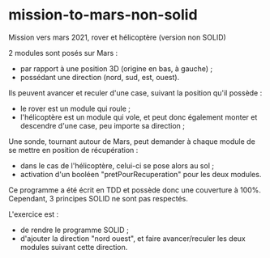 # mission-to-mars-non-solid

Mission vers mars 2021, rover et hélicoptère (version non SOLID)

2 modules sont posés sur Mars :
- par rapport à une position 3D (origine en bas, à gauche) ;
- possédant une direction (nord, sud, est, ouest).

Ils peuvent avancer et reculer d'une case, suivant la position qu'il possède :
- le rover est un module qui roule ;
- l'hélicoptère est un module qui vole, et peut donc également monter et descendre d'une case, peu importe sa direction ;

Une sonde, tournant autour de Mars, peut demander à chaque module de se mettre en position de récupération :
- dans le cas de l'hélicoptère, celui-ci se pose alors au sol ;
- activation d'un booléen "pretPourRecuperation" pour les deux modules.

Ce programme a été écrit en TDD et possède donc une couverture à 100%.
Cependant, 3 principes SOLID ne sont pas respectés.

L'exercice est :
- de rendre le programme SOLID ;
- d'ajouter la direction "nord ouest", et faire avancer/reculer les deux modules suivant cette direction.

